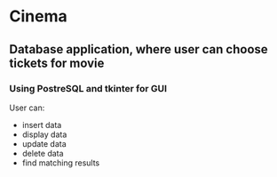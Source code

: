 # Cinema
## Database application, where user can choose tickets for movie 
### Using PostreSQL and tkinter for GUI
User can:
- insert data
- display data
- update data
- delete data
- find matching results